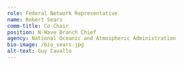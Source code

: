 ```yaml
---
role: Federal Network Representative
name: Robert Sears
comm-title: Co-Chair
position: N-Wave Branch Chief
agency: National Oceanic and Atmospheric Administration
bio-image: /bio_sears.jpg
alt-text: Guy Cavallo
---
```


